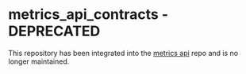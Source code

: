 # metrics_api_contracts - DEPRECATED

This repository has been integrated into the [metrics api](https://github.com/process-engine/metrics_api) repo and is no longer maintained.

